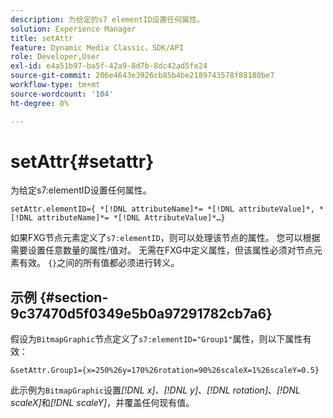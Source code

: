 ```yaml
---
description: 为给定的s7 elementID设置任何属性。
solution: Experience Manager
title: setAttr
feature: Dynamic Media Classic，SDK/API
role: Developer,User
exl-id: e4a51b97-ba5f-42a9-8d7b-8dc42ad5fe24
source-git-commit: 206e4643e3926cb85b4be2189743578f88180be7
workflow-type: tm+mt
source-wordcount: '104'
ht-degree: 0%

---
```


# setAttr{#setattr}

为给定s7:elementID设置任何属性。

`setAttr.elementID={ *[!DNL attributeName]*= *[!DNL attributeValue]*, *[!DNL attributeName]*= *[!DNL AttributeValue]*…}`

如果FXG节点元素定义了`s7:elementID`，则可以处理该节点的属性。 您可以根据需要设置任意数量的属性/值对。 无需在FXG中定义属性，但该属性必须对节点元素有效。 `{}`之间的所有值都必须进行转义。

## 示例 {#section-9c37470d5f0349e5b0a97291782cb7a6}

假设为`BitmapGraphic`节点定义了`s7:elementID="Group1"`属性，则以下属性有效：

`&setAttr.Group1={x=250%26y=170%26rotation=90%26scaleX=1%26scaleY=0.5}`

此示例为`BitmapGraphic`设置&#x200B;*[!DNL x]*、*[!DNL y]*、*[!DNL rotation]*、*[!DNL scaleX]*&#x200B;和&#x200B;*[!DNL scaleY]*，并覆盖任何现有值。
